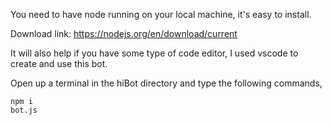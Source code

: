 You need to have node running on your local machine, it's easy to install. 

Download link: https://nodejs.org/en/download/current

It will also help if you have some type of code editor, I used vscode to create and use this bot.

Open up a terminal in the hiBot directory and type the following commands,

```
npm i
bot.js
```